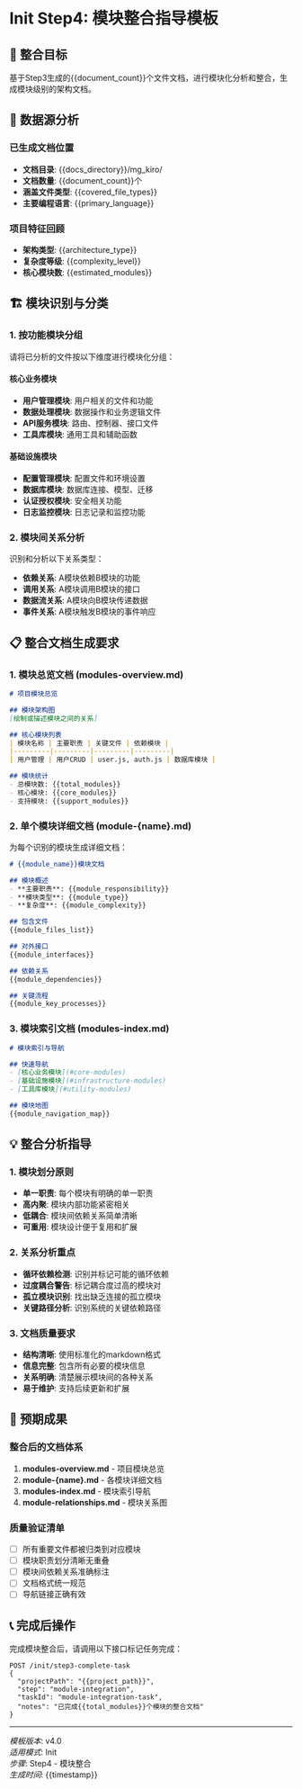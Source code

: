 # Init Step4: 模块整合指导模板

## 🎯 整合目标
基于Step3生成的{{document_count}}个文件文档，进行模块化分析和整合，生成模块级别的架构文档。

## 📂 数据源分析

### 已生成文档位置
- **文档目录**: {{docs_directory}}/mg_kiro/
- **文档数量**: {{document_count}}个
- **涵盖文件类型**: {{covered_file_types}}
- **主要编程语言**: {{primary_language}}

### 项目特征回顾
- **架构类型**: {{architecture_type}}
- **复杂度等级**: {{complexity_level}}
- **核心模块数**: {{estimated_modules}}

## 🏗️ 模块识别与分类

### 1. 按功能模块分组
请将已分析的文件按以下维度进行模块化分组：

#### 核心业务模块
- **用户管理模块**: 用户相关的文件和功能
- **数据处理模块**: 数据操作和业务逻辑文件  
- **API服务模块**: 路由、控制器、接口文件
- **工具库模块**: 通用工具和辅助函数

#### 基础设施模块
- **配置管理模块**: 配置文件和环境设置
- **数据库模块**: 数据库连接、模型、迁移
- **认证授权模块**: 安全相关功能
- **日志监控模块**: 日志记录和监控功能

### 2. 模块间关系分析
识别和分析以下关系类型：
- **依赖关系**: A模块依赖B模块的功能
- **调用关系**: A模块调用B模块的接口
- **数据流关系**: A模块向B模块传递数据
- **事件关系**: A模块触发B模块的事件响应

## 📋 整合文档生成要求

### 1. 模块总览文档 (modules-overview.md)
```markdown
# 项目模块总览

## 模块架构图
[绘制或描述模块之间的关系]

## 核心模块列表
| 模块名称 | 主要职责 | 关键文件 | 依赖模块 |
|---------|---------|---------|---------|
| 用户管理 | 用户CRUD | user.js, auth.js | 数据库模块 |

## 模块统计
- 总模块数: {{total_modules}}
- 核心模块: {{core_modules}}  
- 支持模块: {{support_modules}}
```

### 2. 单个模块详细文档 (module-{name}.md)
为每个识别的模块生成详细文档：
```markdown
# {{module_name}}模块文档

## 模块概述
- **主要职责**: {{module_responsibility}}
- **模块类型**: {{module_type}}
- **复杂度**: {{module_complexity}}

## 包含文件
{{module_files_list}}

## 对外接口
{{module_interfaces}}

## 依赖关系
{{module_dependencies}}

## 关键流程
{{module_key_processes}}
```

### 3. 模块索引文档 (modules-index.md)
```markdown  
# 模块索引与导航

## 快速导航
- [核心业务模块](#core-modules)
- [基础设施模块](#infrastructure-modules)  
- [工具库模块](#utility-modules)

## 模块地图
{{module_navigation_map}}
```

## 💡 整合分析指导

### 1. 模块划分原则
- **单一职责**: 每个模块有明确的单一职责
- **高内聚**: 模块内部功能紧密相关
- **低耦合**: 模块间依赖关系简单清晰
- **可重用**: 模块设计便于复用和扩展

### 2. 关系分析重点
- **循环依赖检测**: 识别并标记可能的循环依赖
- **过度耦合警告**: 标记耦合度过高的模块对
- **孤立模块识别**: 找出缺乏连接的孤立模块
- **关键路径分析**: 识别系统的关键依赖路径

### 3. 文档质量要求
- **结构清晰**: 使用标准化的markdown格式
- **信息完整**: 包含所有必要的模块信息
- **关系明确**: 清楚展示模块间的各种关系
- **易于维护**: 支持后续更新和扩展

## 🎯 预期成果

### 整合后的文档体系
1. **modules-overview.md** - 项目模块总览
2. **module-{name}.md** - 各模块详细文档  
3. **modules-index.md** - 模块索引导航
4. **module-relationships.md** - 模块关系图

### 质量验证清单
- [ ] 所有重要文件都被归类到对应模块
- [ ] 模块职责划分清晰无重叠
- [ ] 模块间依赖关系准确标注
- [ ] 文档格式统一规范
- [ ] 导航链接正确有效

## 📞 完成后操作

完成模块整合后，请调用以下接口标记任务完成：

```
POST /init/step3-complete-task
{
  "projectPath": "{{project_path}}",
  "step": "module-integration", 
  "taskId": "module-integration-task",
  "notes": "已完成{{total_modules}}个模块的整合文档"
}
```

---
*模板版本*: v4.0  
*适用模式*: Init  
*步骤*: Step4 - 模块整合  
*生成时间*: {{timestamp}}